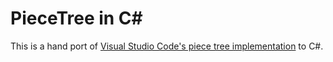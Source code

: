# PieceTree in C#

This is a hand port of [Visual Studio Code's piece tree implementation](https://github.com/microsoft/vscode/tree/main/src/vs/editor/common/model/pieceTreeTextBuffer) to C#.
